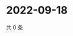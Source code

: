 # 2022-09-18

共 0 条

<!-- BEGIN WEIBO -->
<!-- 最后更新时间 Sun Sep 18 2022 16:21:37 GMT+0800 (China Standard Time) -->

<!-- END WEIBO -->
